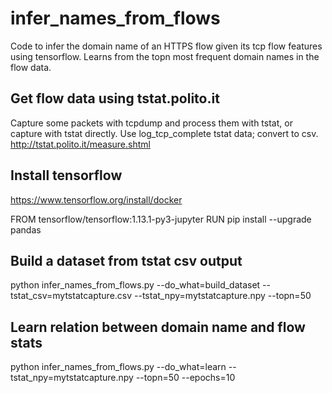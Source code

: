 # infer_names_from_flows
Code to infer the domain name of an HTTPS flow given its tcp flow features using tensorflow. Learns from the topn most frequent domain names in the flow data. 


## Get flow data using tstat.polito.it
Capture some packets with tcpdump and process them with tstat, or capture with tstat directly. Use log_tcp_complete tstat data; convert to csv. http://tstat.polito.it/measure.shtml

## Install tensorflow
https://www.tensorflow.org/install/docker

FROM tensorflow/tensorflow:1.13.1-py3-jupyter
RUN pip install --upgrade pandas


## Build a dataset from tstat csv output
python infer_names_from_flows.py --do_what=build_dataset --tstat_csv=mytstatcapture.csv --tstat_npy=mytstatcapture.npy --topn=50

## Learn relation between domain name and flow stats
python infer_names_from_flows.py --do_what=learn --tstat_npy=mytstatcapture.npy --topn=50 --epochs=10
